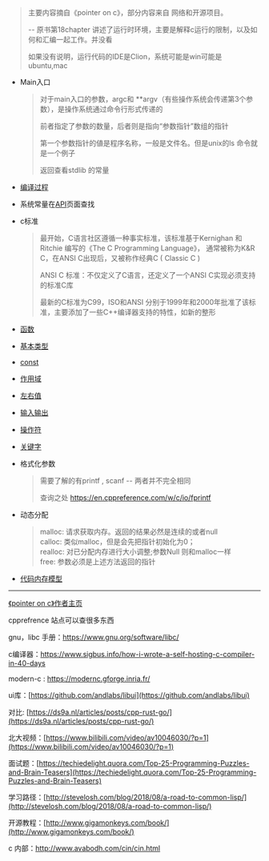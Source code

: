 >主要内容摘自《pointer on c》，部分内容来自 网络和开源项目。 
>
>-- 原书第18chapter 讲述了运行时环境，主要是解释c运行的限制，以及如何和汇编一起工作。并没看
>
>如果没有说明，运行代码的IDE是Clion，系统可能是win可能是ubuntu,mac



- Main入口

    >对于main入口的参数，argc和 **argv（有些操作系统会传递第3个参数），是操作系统通过命令行形式传递的
    >
    >前者指定了参数的数量，后者则是指向“参数指针”数组的指针  
    >
    >第一个参数指针的値是程序名称，一般是文件名。但是unix的ls 命令就是一个例子
    >
    >返回查看stdlib 的常量

- [编译过程](./compile-process/compile-process-index.md)

- 系统常量在[API](./api.md)页面查找

- c标准

    >最开始，C语言社区遵循一种事实标准，该标准基于Kernighan 和 Ritchie 编写的《The C Programming Language》， 通常被称为K&R C，在ANSI C出现后，又被称作经典C ( Classic C )
    >
    >ANSI C 标准：不仅定义了C语言，还定义了一个ANSI C实现必须支持的标准C库
    >
    >最新的C标准为C99，ISO和ANSI 分别于1999年和2000年批准了该标准，主要添加了一些C++编译器支持的特性，如新的整形

- [函数](./function/function-index.md)

- [基本类型](../type/type-index.md)

- [const](./const.md)

- [作用域](./scope.md)

- [左右值](./l-value-r-value.md)

- [输入输出](./io.md)

- [操作符](../operator/operator-index.md)

- [关键字](./keyword.md)

- 格式化参数

    >需要了解的有printf , scanf -- 两者并不完全相同 
    >
    >查询之处 https://en.cppreference.com/w/c/io/fprintf

- 动态分配

    >malloc: 请求获取内存。返回的结果必然是连续的或者null  
    >calloc: 类似malloc，但是会先把指针初始化为0；  
    >realloc: 对已分配内存进行大小调整;参数Null 则和malloc一样  
    >free: 参数必须是上述方法返回的指针

- [代码内存模型](./struct-storage.md)



---



[《pointer on c》作者主页 ](https://www.cs.rit.edu/~kar/)

cpprefrence 站点可以查很多东西

gnu，libc 手册：https://www.gnu.org/software/libc/

c编译器：https://www.sigbus.info/how-i-wrote-a-self-hosting-c-compiler-in-40-days

modern-c : https://modernc.gforge.inria.fr/

ui库：[https://github.com/andlabs/libui](https://github.com/andlabs/libui)  

对比: [https://ds9a.nl/articles/posts/cpp-rust-go/](https://ds9a.nl/articles/posts/cpp-rust-go/)   

北大视频：[https://www.bilibili.com/video/av10046030/?p=1](https://www.bilibili.com/video/av10046030/?p=1)

面试题：[https://techiedelight.quora.com/Top-25-Programming-Puzzles-and-Brain-Teasers](https://techiedelight.quora.com/Top-25-Programming-Puzzles-and-Brain-Teasers)  

学习路径：[http://stevelosh.com/blog/2018/08/a-road-to-common-lisp/](http://stevelosh.com/blog/2018/08/a-road-to-common-lisp/) 

开源教程：[http://www.gigamonkeys.com/book/](http://www.gigamonkeys.com/book/)

c 内部：http://www.avabodh.com/cin/cin.html  

